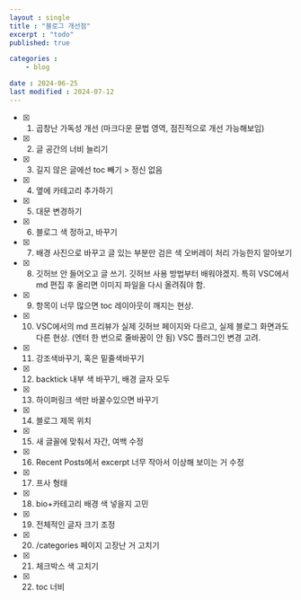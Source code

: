 ```yaml
---
layout : single
title : "블로그 개선점"
excerpt : "todo"
published: true

categories : 
    - blog

date : 2024-06-25
last modified : 2024-07-12
---
```


- [x] 1. 곱창난 가독성 개선 (마크다운 문법 영역, 점진적으로 개선 가능해보임)
- [x] 2. 글 공간의 너비 늘리기
- [x] 3. 길지 않은 글에선 toc 빼기 > 정신 없음
- [x] 4. 옆에 카테고리 추가하기
- [x] 5. 대문 변경하기
- [x] 6. 블로그 색 정하고, 바꾸기
- [x] 7. 배경 사진으로 바꾸고 글 있는 부분만 검은 색 오버레이 처리 가능한지 알아보기
- [x] 8. 깃허브 안 들어오고 글 쓰기. 깃허브 사용 방법부터 배워야겠지. 특히 VSC에서 md 편집 후 올리면 이미지 파일을 다시 올려줘야 함.
- [x] 9. 항목이 너무 많으면 toc 레이아웃이 깨지는 현상.
- [x] 10. VSC에서의 md 프리뷰가 실제 깃허브 페이지와 다르고, 실제 블로그 화면과도 다른 현상. (엔터 한 번으로 줄바꿈이 안 됨) VSC 플러그인 변경 고려.
- [x] 11. 강조색바꾸기, 혹은 밑줄색바꾸기
- [x] 12.  backtick 내부 색 바꾸기, 배경 글자 모두
- [x] 13. 하이퍼링크 색만 바꿀수있으면 바꾸기
- [x] 14. 블로그 제목 위치
- [x] 15. 새 글꼴에 맞춰서 자간, 여백 수정
- [x] 16. Recent Posts에서 excerpt 너무 작아서 이상해 보이는 거 수정
- [x] 17. 프사 형태
- [x] 18. bio+카테고리 배경 색 넣을지 고민
- [x] 19. 전체적인 글자 크기 조정
- [x] 20. /categories 페이지 고장난 거 고치기
- [x] 21. 체크박스 색 고치기
- [x] 22. toc 너비